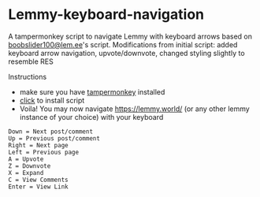 # Lemmy-keyboard-navigation
A tampermonkey script to navigate Lemmy with keyboard arrows based on boobslider100@lem.ee's script. Modifications from initial script: added keyboard arrow navigation, upvote/downvote, changed styling slightly to resemble RES

Instructions
- make sure you have [tampermonkey](https://chrome.google.com/webstore/detail/tampermonkey/dhdgffkkebhmkfjojejmpbldmpobfkfo) installed
- [click](https://raw.githubusercontent.com/vmavromatis/Lemmy-keyboard-navigation/main/lemmy-keyboard-navigation.js) to install script
- Voila! You may now navigate https://lemmy.world/ (or any other lemmy instance of your choice) with your keyboard

```
Down = Next post/comment
Up = Previous post/comment
Right = Next page
Left = Previous page
A = Upvote
Z = Downvote
X = Expand
C = View Comments
Enter = View Link
```
